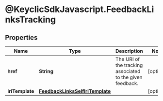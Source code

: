# @KeyclicSdkJavascript.FeedbackLinksTracking

## Properties
Name | Type | Description | Notes
------------ | ------------- | ------------- | -------------
**href** | **String** | The URI of the tracking associated to the given feedback. | [optional] 
**iriTemplate** | [**FeedbackLinksSelfIriTemplate**](FeedbackLinksSelfIriTemplate.md) |  | [optional] 


